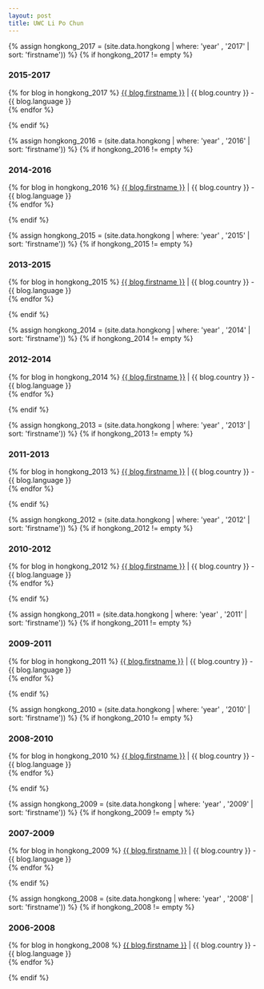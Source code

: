 ```yaml
---
layout: post
title: UWC Li Po Chun
---
```


{% assign hongkong_2017 = (site.data.hongkong | where: 'year' , '2017' | sort: 'firstname')) %}
{% if hongkong_2017 != empty %}
<h3>2015-2017</h3>
  <p>
    {% for blog in hongkong_2017 %}
        <a href="http://{{ blog.link }}" target="_blank">{{ blog.firstname }}</a> | {{ blog.country }} - {{ blog.language }}<br>
    {% endfor %}
  </p>
{% endif %}

{% assign hongkong_2016 = (site.data.hongkong | where: 'year' , '2016' | sort: 'firstname')) %}
{% if hongkong_2016 != empty %}
<h3>2014-2016</h3>
  <p>
    {% for blog in hongkong_2016 %}
        <a href="http://{{ blog.link }}" target="_blank">{{ blog.firstname }}</a> | {{ blog.country }} - {{ blog.language }}<br>
    {% endfor %}
  </p>
{% endif %}

{% assign hongkong_2015 = (site.data.hongkong | where: 'year' , '2015' | sort: 'firstname')) %}
{% if hongkong_2015 != empty %}
<h3>2013-2015</h3>
  <p>
    {% for blog in hongkong_2015 %}
        <a href="http://{{ blog.link }}" target="_blank">{{ blog.firstname }}</a> | {{ blog.country }} - {{ blog.language }}<br>
    {% endfor %}
  </p>
{% endif %}

{% assign hongkong_2014 = (site.data.hongkong | where: 'year' , '2014' | sort: 'firstname')) %}
{% if hongkong_2014 != empty %}
<h3>2012-2014</h3>
  <p>
    {% for blog in hongkong_2014 %}
        <a href="http://{{ blog.link }}" target="_blank">{{ blog.firstname }}</a> | {{ blog.country }} - {{ blog.language }}<br>
    {% endfor %}
  </p>
{% endif %}

{% assign hongkong_2013 = (site.data.hongkong | where: 'year' , '2013' | sort: 'firstname')) %}
{% if hongkong_2013 != empty %}
<h3>2011-2013</h3>
  <p>
    {% for blog in hongkong_2013 %}
        <a href="http://{{ blog.link }}" target="_blank">{{ blog.firstname }}</a> | {{ blog.country }} - {{ blog.language }}<br>
    {% endfor %}
  </p>
{% endif %}

{% assign hongkong_2012 = (site.data.hongkong | where: 'year' , '2012' | sort: 'firstname')) %}
{% if hongkong_2012 != empty %}
<h3>2010-2012</h3>
  <p>
    {% for blog in hongkong_2012 %}
        <a href="http://{{ blog.link }}" target="_blank">{{ blog.firstname }}</a> | {{ blog.country }} - {{ blog.language }}<br>
    {% endfor %}
  </p>
{% endif %}

{% assign hongkong_2011 = (site.data.hongkong | where: 'year' , '2011' | sort: 'firstname')) %}
{% if hongkong_2011 != empty %}
<h3>2009-2011</h3>
  <p>
    {% for blog in hongkong_2011 %}
        <a href="http://{{ blog.link }}" target="_blank">{{ blog.firstname }}</a> | {{ blog.country }} - {{ blog.language }}<br>
    {% endfor %}
  </p>
{% endif %}

{% assign hongkong_2010 = (site.data.hongkong | where: 'year' , '2010' | sort: 'firstname')) %}
{% if hongkong_2010 != empty %}
<h3>2008-2010</h3>
  <p>
    {% for blog in hongkong_2010 %}
        <a href="http://{{ blog.link }}" target="_blank">{{ blog.firstname }}</a> | {{ blog.country }} - {{ blog.language }}<br>
    {% endfor %}
  </p>
{% endif %}

{% assign hongkong_2009 = (site.data.hongkong | where: 'year' , '2009' | sort: 'firstname')) %}
{% if hongkong_2009 != empty %}
<h3>2007-2009</h3>
  <p>
    {% for blog in hongkong_2009 %}
        <a href="http://{{ blog.link }}" target="_blank">{{ blog.firstname }}</a> | {{ blog.country }} - {{ blog.language }}<br>
    {% endfor %}
  </p>
{% endif %}

{% assign hongkong_2008 = (site.data.hongkong | where: 'year' , '2008' | sort: 'firstname')) %}
{% if hongkong_2008 != empty %}
<h3>2006-2008</h3>
  <p>
    {% for blog in hongkong_2008 %}
        <a href="http://{{ blog.link }}" target="_blank">{{ blog.firstname }}</a> | {{ blog.country }} - {{ blog.language }}<br>
    {% endfor %}
  </p>
{% endif %}